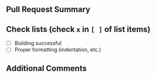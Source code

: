 ## Pull Request Summary

<!-- Please write here -->

## Check lists (check `x` in `[ ]` of list items)

-   [ ] Building successful
-   [ ] Proper formatting (indentation, etc.)

<!-- Please write here (add any other solutions / future goals) -->

## Additional Comments

<!-- Please write here or delete this section -->

<!-- Thank you for your contribution! -->